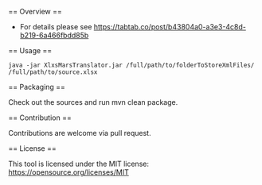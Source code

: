 == Overview ==

- For details please see https://tabtab.co/post/b43804a0-a3e3-4c8d-b219-6a466fbdd85b

== Usage ==

    java -jar XlxsMarsTranslator.jar /full/path/to/folderToStoreXmlFiles/ /full/path/to/source.xlsx

== Packaging ==

Check out the sources and run mvn clean package.

== Contribution ==

Contributions are welcome via pull request.

== License ==

This tool is licensed under the MIT license: https://opensource.org/licenses/MIT